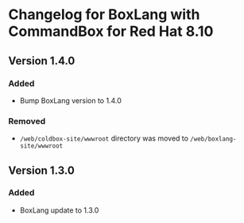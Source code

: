 # Changelog for BoxLang with CommandBox for Red Hat 8.10

## Version 1.4.0
### Added
* Bump BoxLang version to 1.4.0
### Removed
* `/web/coldbox-site/wwwroot` directory was moved to `/web/boxlang-site/wwwroot`

## Version 1.3.0
### Added
* BoxLang update to 1.3.0